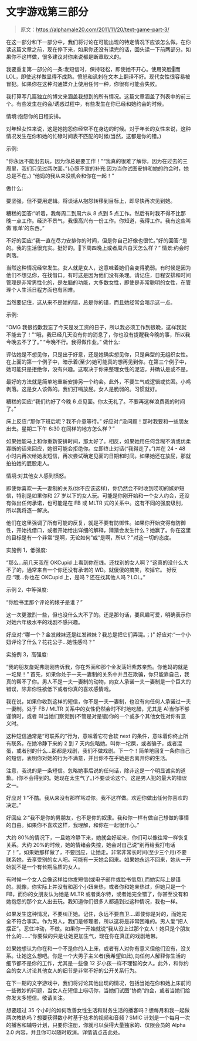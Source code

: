 # 文字游戏第三部分

> 原文：<https://alphamale20.com/2011/11/20/text-game-part-3/>

在这一部分和下一部分中，我们将讨论在可能出现的特定情况下应该怎么做。在你读这篇文章之前，现在停下来，如果你还没有读完的话，回头读一下前两部分。如果你不这样做，很多建议对你来说都是断章取义的。

我要重复第一部分的一条:发短信时，保持轻松，即使她不开心。使用笑脸🙂而 LOL，即使这样做显得不成熟。愤怒和讽刺在文本上翻译不好。现代女性很容易被冒犯。如果你在这种沟通媒介上使用任何一种，你很有可能会失败。

我打算写几篇独立的博文来涵盖我想到的所有情况。这篇文章涵盖了列表中的前三个。有些发生在约会/诱惑过程中，有些发生在你已经和她约会的时候。

情境:抱怨你的日程安排。

对年轻女性来说，这是她抱怨你经常不在身边的时候。对于年长的女性来说，这种情况发生在你和她的忙碌时间表不匹配的时候(当然，这都是你的错。)

示例:

"你永远不能出去玩，因为你总是要工作！"“我真的很难了解你，因为在过去的三周里，我们只见过两次面。”(心照不宣的补充:因为当你试图安排和她的约会时，她总是不在。)
“他妈的我从来没机会和你在一起！”

做什么:

要坚强，但不要用逻辑。将谈话从抱怨转移到目标上，即尽快再次见到她。

糟糕的回答:“听着，我每周二到周六从 8 点到 5 点工作。然后有时我不得不比那晚一点工作。经济不景气，我很高兴有一份工作。你知道，我得工作。我有这些叫做‘账单’的东西。”

不好的回应:“我一直在尽力安排你的时间，但是你自己好像也很忙。”好的回答:“是的。我的生活很充实。挺好的。🙂下周四晚上或者周六白天怎么样？”
情景:约会时剥落。

当然这种情况经常发生。女人就是女人，这意味着她们会变得脆弱。有时候是因为他们不想见你，在找借口。有时这是因为他们没有条理。请记住，日程安排和时间管理是非常男性化的，是左脑的功能，大多数女性，即使是非常聪明的女性，在管理个人生活日程方面也有困难。

当然要记住，这从来不是她的错，总是你的错，而且她经常会暗示这一点。

示例:

“OMG 我很抱歉我忘了今天是发工资的日子，所以我必须工作到很晚，这样我就不能去了！”“哦，我已经几天没有你的消息了，你也没有提醒我今晚的事，所以我今晚去不了了。”
“今晚不行。我得做作业。” 做什么:

评估她是不想见你，只是出于好意，还是她确实想见你，只是典型的无组织女性。在上面的第一个例子中，暗示着(至少)她可能真的想再见到你。在第三个例子中，她可能只是拒绝你，没有兴趣。这取决于你来整理女性的泥沼，并确认是或不是。

最好的方法就是简单地重新安排另一个约会。此外，不要生气或逻辑或贫困。小鸡剥落。这是女人该做的。我们打嗝放屁。女人是脆弱的。习惯就好。

糟糕的回应:“我们约好了今晚 6 点见面。你太无礼了。不要再这样浪费我的时间了。”

床上反应:“那你下班后呢？我不介意等待。”
好应对:“没问题！那时我要和一些朋友出去。星期二下午 6:30 在同样的地方怎么样？”

如果她能马上和你重新安排时间，那太好了。相反，如果她用任何含糊不清或优柔寡断的话来回应，她很可能会拒绝你。立即终止对话(“我得走了。”)并在 24 - 48 小时内再次给她发短信，再次尝试确定见面的日期和时间。如果她还在放屁，那就拍拍她的屁股走人。

情境:对其他女人感到愤怒。

即使你喜欢一夫一妻制的关系(你不应该这样)，你仍然会不时收到唠叨的嫉妒短信，特别是如果你和 27 岁以下的女人玩。可能是你刚开始和一个女人约会，还没有做出任何承诺，也可能是在 FB 或 MLTR 式的关系中。这有不同的强度级别，所以我将逐一解决。

他们在这里强调了所有可能的反复，就是不要有防御性。如果你开始变得有防御性，开始找借口，或者开始给出详细的解释，猜猜会发生什么？她赢了。你在这里的目标是有一个非常“是啊，无论如何”或“是啊，所以？”对这一切的态度。

实施例 1，低强度:

“那么...前几天我在 OKCupid 上看到你在线。还找别的女人啊？”这真的没什么大不了的，通常来自一个你还没有承诺的 WD。就傻傻的搞笑，吹掉它。
好反应:“哦...你也在 OKCupid 上，是吗？还在找其他人吗？LOL。”

示例 2，中等强度:

“你脸书里那个评论<blah blah="">的婊子是谁？”</blah>

这一次更激烈一些，但也没什么大不了的。还是那句话，要风趣可爱，明确表示你对她六年级水平的戏剧不感兴趣。

好应对:“哪一个？金发辣妹还是红发辣妹？我总是把它们弄混。；)"
好应对:“一个小妞评论了什么？花花公子...她性感吗？”

实施例 3，高强度:

“我的朋友詹妮弗刚刚告诉我，你在外面和那个金发荡妇紫苏亲热。你他妈的就是一坨屎！” 首先，如果你处于一夫一妻制的关系中并且在欺骗，你只能靠自己，我真的帮不了你。男人不是一夫一妻制的动物，向女人承诺一夫一妻制是一个巨大的错误，除非你性欲低下或者你真的喜欢感情戏。

我在说，如果你收到这样的短信，你不是一夫一妻制，也没有向任何人承诺过一夫一妻制。处于 FB / MLTR 关系中的女性仍然会时不时地吃醋，尤其是 A)当你不够谨慎时，或者 B)当她们察觉到(不管是对是错)你的一个或多个其他女性对你有意义时。

这种短信通常是“可联系的”行为，意味着它符合软 next 的条件，意味着你终止所有联系，在她冷静下来的 2 到 7 天内忽略她。叫你一坨屎，或者骗子，或者混蛋，或者别的什么...那都是戏剧，我们不做戏剧。下一个！简单地回复一条你自己的短信，表明你对她的行为不满意，并且你不在乎她是否离开你的生活。

注意，我说的是一条短信。忽略她事后说的任何话，除非这是一个明显诚实的道歉。(你不会得到的。她现在太生气了。)不要谈论这个。这是男人犯的最大的错误之一。

好应对 1:“不酷。我从来没有那样骂过你。我不这样做。欢迎你做出任何你喜欢的决定。”

好回应 2:“我不是你的男朋友，也不是你的奴隶。我和你一样有做自己想做的事情的自由。如果你不喜欢这样，我理解，和你在一起很开心。”

大约 80%的情况下，一旦她冷静下来，她就会好起来，你们可以像往常一样恢复关系。大约 20%的时候，她的情绪会失控，她会对自己说“别再给我打电话了！”。如果她那样做了，不要回应，让她走。非常非常长时间(至少三个月)不要联系她，去享受别的女人吧。可能有一天她会回来。如果她永远不回来，她从一开始就不是一个有长期品质的女人。

有时候一个女人会像这样给你发短信(或电子邮件或脸书信息),而她实际上是错的。就像，你实际上并没有和那个小妞亲热，或者你和她亲热过，但她只是一个 FB，而你的女朋友认为她是 MLTR 或者奥尔特，或者她完全错了，你甚至没有和她抱怨的那个女人出去玩。我知道你们很多人都遇到过这种情况，我也一样。

如果发生这种情况，不要纠正她。记住，永远不要自卫....即使你是对的，而她完全不符合事实。作为男人，我们是修理者，所以这将是非常困难的。男人爱“把人摆正”。忍住冲动，不做。如果你一开始就说“我从没上过那个女人！她只是个朋友什么的……”你要做的只是让她更加生气，现在你在真正的戏剧地带。

如果她想认为你在和一个不是你的人上床，或者有人对你有意义但他们没有，没关系。让她这么想吧。你是一个大男子主义者(我希望如此),向任何人解释你生活的细节都不是你的工作，尤其是一些像 12 岁小孩一样不理智的女人。此外，和你约会的女人讨论其他女人的细节是非常不好的公开关系行为。

在下一期的文字游戏中，我们将讨论其他出现的情况，包括当她在你和她上床前问一些微妙的问题，当女人在短信上唠叨你，当她们试图“协商”约会，或者当她们给你发太多短信。敬请关注。

想要超过 35 个小时的如何改善女性生活和财务生活的播客吗？想每月和我一起做两次教练吗？想要获得数小时基于技术的视频和音频？SMIC 计划是一个每月一次的播客和辅导计划，只要你注册，你就可以获得大量独家的、仅限会员的 Alpha 2.0 内容，并且你可以随时取消。详情请点击此处。